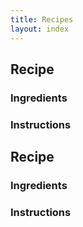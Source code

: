 ```yaml
---
title: Recipes
layout: index
---
```


## Recipe

### Ingredients

### Instructions

## Recipe

### Ingredients

### Instructions
